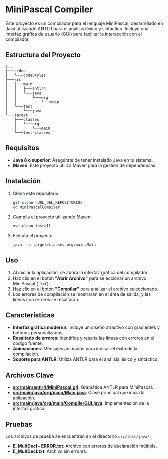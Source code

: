 # MiniPascal Compiler

Este proyecto es un compilador para el lenguaje MiniPascal, desarrollado en Java utilizando ANTLR para el análisis léxico y sintáctico. Incluye una interfaz gráfica de usuario (GUI) para facilitar la interacción con el compilador.

## Estructura del Proyecto

```
C:.
├───.idea
│   └───codeStyles
├───src
│   ├───main
│   │   ├───antlr4
│   │   └───java
│   │       └───org
│   │           └───main
│   └───test
│       └───java
└───target
    ├───classes
    │   └───org
    │       └───main
    └───test-classes
```

## Requisitos

- **Java 8 o superior**: Asegúrate de tener instalado Java en tu sistema.
- **Maven**: Este proyecto utiliza Maven para la gestión de dependencias.

## Instalación

1. Clona este repositorio:
   ```bash
   git clone <URL_DEL_REPOSITORIO>
   cd MiniPascalCompiler
   ```

2. Compila el proyecto utilizando Maven:
   ```bash
   mvn clean install
   ```

3. Ejecuta el proyecto:
   ```bash
   java -cp target/classes org.main.Main
   ```

## Uso

1. Al iniciar la aplicación, se abrirá la interfaz gráfica del compilador.
2. Haz clic en el botón **"Abrir Archivo"** para seleccionar un archivo MiniPascal (`.txt`).
3. Haz clic en el botón **"Compilar"** para analizar el archivo seleccionado.
4. Los errores de compilación se mostrarán en el área de salida, y las líneas con errores se resaltarán.

## Características

- **Interfaz gráfica moderna**: Incluye un diseño atractivo con gradientes y botones personalizados.
- **Resaltado de errores**: Identifica y resalta las líneas con errores en el código fuente.
- **Animaciones**: Mensajes animados para indicar el éxito de la compilación.
- **Soporte para ANTLR**: Utiliza ANTLR para el análisis léxico y sintáctico.

## Archivos Clave

- **[src/main/antlr4/MiniPascal.g4](src/main/antlr4/MiniPascal.g4)**: Gramática ANTLR para MiniPascal.
- **[src/main/java/org/main/Main.java](src/main/java/org/main/Main.java)**: Clase principal que inicia la aplicación.
- **[src/main/java/org/main/CompilerGUI.java](src/main/java/org/main/CompilerGUI.java)**: Implementación de la interfaz gráfica.

## Pruebas

Los archivos de prueba se encuentran en el directorio `src/test/java/`:
- **E_MultDecl - ERROR.txt**: Archivo con errores de declaración múltiple.
- **E_MultDecl.txt**: Archivo sin errores.

